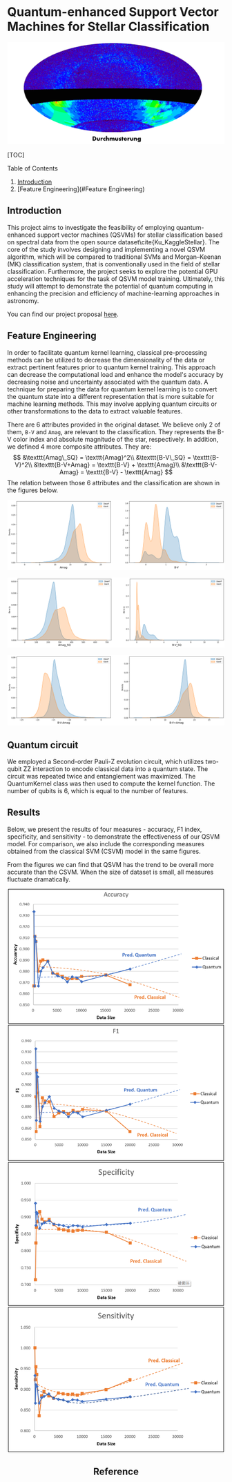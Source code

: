 # Quantum-enhanced Support Vector Machines for Stellar Classification

![Logo](durchmusterung.png)

[TOC]

Table of Contents

1. [Introduction](#introduction)
2. [Feature Engineering](#Feature Engineering)

## Introduction

This project aims to investigate the feasibility of employing quantum-enhanced support vector machines (QSVMs) for stellar classification based on spectral data from the open source dataset\cite{Ku_KaggleStellar}. The core of the study involves designing and implementing a novel QSVM algorithm, which will be compared to traditional SVMs and Morgan–Keenan (MK) classification system, that is conventionally used in the field of stellar classification. Furthermore, the project seeks to explore the potential GPU acceleration techniques for the task of QSVM model training. Ultimately, this study will attempt to demonstrate the potential of quantum computing in enhancing the precision and efficiency of machine-learning approaches in astronomy.

You can find our project proposal [here](./QHack_Project_Proposal_2023.pdf).

## Feature Engineering

In order to facilitate quantum kernel learning, classical pre-processing methods can be utilized to decrease the dimensionality of the data or extract pertinent features prior to quantum kernel training. This approach can decrease the computational load and enhance the model's accuracy by decreasing noise and uncertainty associated with the quantum data. A technique for preparing the data for quantum kernel learning is to convert the quantum state into a different representation that is more suitable for machine learning methods. This may involve applying quantum circuits or other transformations to the data to extract valuable features.

There are 6 attributes provided in the original dataset. We believe only 2 of them, `B-V` and `Amag`, are relevant to the classification. They represents the B-V color index and absolute magnitude of the star, respectively. In addition,  we defined 4 more composite attributes. They are:
$$
&\texttt{Amag\_SQ} = \texttt{Amag}^2\\
    &\texttt{B-V\_SQ} = \texttt{B-V}^2\\
    &\texttt{B-V+Amag} = \texttt{B-V} + \texttt{Amag}\\
    &\texttt{B-V-Amag} = \texttt{B-V} - \texttt{Amag}
$$
The relation between those 6 attributes and the classification are shown in the figures below.

![relation1](./assets/relation1.png)

![relation2](./assets/relation2.png)

![relation3](./assets/relation3.png)



## Quantum circuit

We employed a Second-order Pauli-Z evolution circuit, which utilizes two-qubit ZZ interaction to encode classical data into a quantum state. The circuit was repeated twice and entanglement was maximized. The QuantumKernel class was then used to compute the kernel function. The number of qubits is 6, which is equal to the number of features.

## Results

Below, we present the results of four measures - accuracy, F1 index, specificity, and sensitivity - to demonstrate the effectiveness of our QSVM model. For comparison, we also include the corresponding measures obtained from the classical SVM (CSVM) model in the same figures.

From the figures we can find that QSVM has the trend to be overall more accurate than the CSVM. When the size of dataset is small, all measures fluctuate dramatically. 
<div align=center><img src="./assets/accuracy_qsvm.png" alt="accuracy_qsvm" width="500" />
<div align=center><img src="./assets/f1_qsvm.png" alt="f1_qsvm" width="500" />
<div align=center><img src="./assets/specificty_qsvm.png" alt="specificty_qsvm" width="500" />
<div align=center><img src="./assets/sensitivty_qsvm.png" alt="sensitivty_qsvm" width="500" />





## Reference


